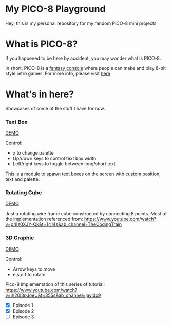 # My PICO-8 Playground

Hey, this is my personal repository for my random PICO-8 mini projects

# What is PICO-8?

If you happened to be here by accident, you may wonder what is PICO-8.

In short, PICO-8 is a [fantasy console](https://en.wikipedia.org/wiki/Fantasy_video_game_console) where people can make and play
8-bit style retro games. For more info, please visit [here](https://www.lexaloffle.com/pico-8.php)

# What's in here? 

Showcases of some of the stuff I have for now.

### Text Box

[DEMO](https://wiiasd.github.io/pico8playground/text_box/build/html/text_box.html)

Control:
- x to change palette
- Up/down keys to control text box width
- Left/right keys to toggle between long/short text

This is a module to spawn text boxes on the screen with custom position, text and palette.

### Rotating Cube

[DEMO](https://wiiasd.github.io/pico8playground/rotating_cube/build/html/rotating_cube.html)

Just a rotating wire frame cube constructed by connecting 8 points. Most of the implementation referenced from: https://www.youtube.com/watch?v=p4Iz0XJY-Qk&t=1414s&ab_channel=TheCodingTrain

### 3D Graphic
[DEMO](https://wiiasd.github.io/pico8playground/3d/build/html/3d.html)

Control:
- Arrow keys to move
- e,s,d,f to rotate

Pico-8 implementation of this series of tutorial: https://www.youtube.com/watch?v=ih20l3pJoeU&t=355s&ab_channel=javidx9

- [x] Episode 1
- [x] Episode 2
- [ ] Episode 3
